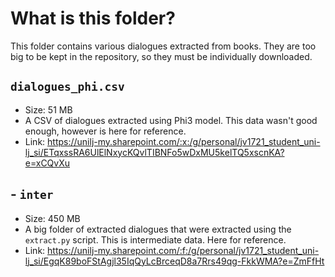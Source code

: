 # What is this folder?

This folder contains various dialogues extracted from books.
They are too big to be kept in the repository, so they must be individually downloaded.

## `dialogues_phi.csv`

- Size: 51 MB
- A CSV of dialogues extracted using Phi3 model. This data wasn't good enough, however is here for reference.
- Link: https://unilj-my.sharepoint.com/:x:/g/personal/jv1721_student_uni-lj_si/ETqxssRA6UlElNxycKQvlTIBNFo5wDxMU5kelTQ5xscnKA?e=xCQvXu

## - `inter`

- Size: 450 MB
- A big folder of extracted dialogues that were extracted using the `extract.py` script. This is intermediate data. Here for reference.
- Link: https://unilj-my.sharepoint.com/:f:/g/personal/jv1721_student_uni-lj_si/EgqK89boFStAgjl35IqQyLcBrceqD8a7Rrs49qg-FkkWMA?e=ZmFfHt
